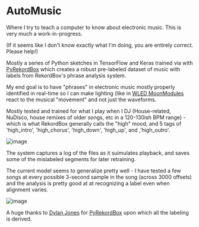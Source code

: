 # AutoMusic
Where I try to teach a computer to know about electronic music. This is very much a work-in-progress.

(If it seems like I don't know exactly what I'm doing, you are entirely correct. Please help!)

Mostly a series of Python sketches in TensorFlow and Keras trained via with [PyRekordBox](https://github.com/dylanljones/pyrekordbox) which creates a robust pre-labeled dataset of music with labels from RekordBox's phrase analysis system. 

My end goal is to have "phrases" in electronic music mostly properly identified in real-time so I can make lighting (like in [WLED MoonModules](https://github.com/MoonModules/WLED) react to the musical "movement" and not just the waveforms. 

Mostly tested and trained for what I play when I DJ (House-related, NuDisco, house remixes of older songs, etc in a 120-130ish BPM range) - which is what RekordBox generally calls the "high" mood, and 5 tags of 'high_intro', 'high_chorus', 'high_down', 'high_up', and ,'high_outro'.

![image](https://github.com/troyhacks/AutoMusic/assets/5659019/87fee816-6d96-43a7-b4e5-867f64416b3d)

The system captures a log of the files as it suimulates playback, and saves some of the mislabeled segments for later retraining.

The current model seems to generalize pretty well - I have tested a few songs at every possible 3-second sample in the song (across 3000 offsets) and the analysis is pretty good at at recognizing a label even when alignment varies.

![image](https://github.com/troyhacks/AutoMusic/assets/5659019/443d6209-eb2f-4bc0-8a83-5c7271d5d688)

A huge thanks to [Dylan Jones](https://github.com/dylanljones) for [PyRekordBox](https://github.com/dylanljones/pyrekordbox) upon which all the labeling is derived. 

